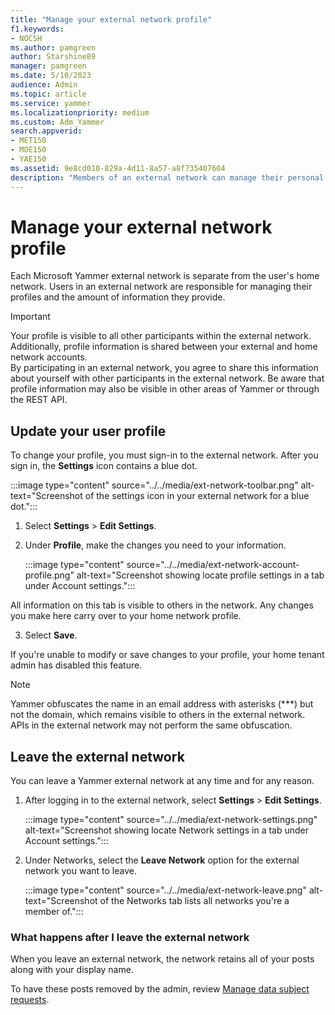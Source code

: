 ```yaml
---
title: "Manage your external network profile"
f1.keywords:
- NOCSH
ms.author: pamgreen
author: Starshine89
manager: pamgreen
ms.date: 5/10/2023
audience: Admin
ms.topic: article
ms.service: yammer
ms.localizationpriority: medium
ms.custom: Adm_Yammer
search.appverid:
- MET150
- MOE150
- YAE150
ms.assetid: 9e8cd010-829a-4d11-8a57-a8f735407604
description: "Members of an external network can manage their personal information."
---
```


# Manage your external network profile
Each Microsoft Yammer external network is separate from the user's home network. 
Users in an external network are responsible for managing their profiles and the amount of information they provide.  

> [!IMPORTANT] 
> Your profile is visible to all other participants within the external network. Additionally, profile information is shared between your external and home network accounts.   
By participating in an external network, you agree to share this information about yourself
with other participants in the external network. Be aware that profile information may also be 
visible in other areas of Yammer or through the REST API.

## Update your user profile
To change your profile, you must sign-in to the external network.
After you sign in, the **Settings** icon contains a blue dot. 

:::image type="content" source="../../media/ext-network-toolbar.png" alt-text="Screenshot of the settings icon in your external network for a blue dot.":::

1. Select **Settings** > **Edit Settings**.
 
2. Under **Profile**, make the changes you need to your information.

    :::image type="content" source="../../media/ext-network-account-profile.png" alt-text="Screenshot showing locate profile settings in a tab under Account settings.":::

  All information on this tab is visible to others in the network. 
  Any changes you make here carry over to your home network profile.

3. Select **Save**.

  If you're unable to modify or save changes to your profile, your home tenant admin has disabled this feature.

> [!NOTE] 
> Yammer obfuscates the name in an email address with asterisks (***) but not the domain, which remains visible to others in the external network. APIs in the external network may not perform the same obfuscation.

## Leave the external network
You can leave a Yammer external network at any time and for any reason.

1.	After logging in to the external network, select **Settings** > **Edit Settings**.

  
    :::image type="content" source="../../media/ext-network-settings.png" alt-text="Screenshot showing locate Network settings in a tab under Account settings.":::
  

2. Under Networks, select the **Leave Network** option for the external network you want to leave.  

      :::image type="content" source="../../media/ext-network-leave.png" alt-text="Screenshot of the Networks tab lists all networks you're a member of.":::

### What happens after I leave the external network
When you leave an external network, the network retains all of your posts along with your display name.  

To have these posts removed by the admin, review [Manage data subject requests](/yammer/manage-security-and-compliance/gdpr-requests-in-yammer-enterprise).